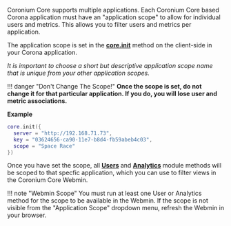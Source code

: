 Coronium Core supports multiple applications. Each Coronium Core based Corona application must have an "application scope" to allow for individual users and metrics. This allows you to filter users and metrics per application.

The application scope is set in the __[core.init](/client-module/core/#init)__ method on the client-side in your Corona application.

_It is important to choose a short but descriptive application scope name that is unique from your other application scopes._

!!! danger "Don't Change The Scope!"
    __Once the scope is set, do not change it for that particular application. If you do, you will lose user and metric associations.__

__Example__

```lua
core.init({
  server = "http://192.168.71.73",
  key = "03624656-ca90-11e7-b8d4-fb59abeb4c03",
  scope = "Space Race"
})
```

Once you have set the scope, all __[Users](/client-module/users/)__ and __[Analytics](/client-module/analytics/)__ module methods will be scoped to that specfic application, which you can use to filter views in the Coronium Core Webmin.

!!! note "Webmin Scope"
    You must run at least one User or Analytics method for the scope to be available in the Webmin. If the scope is not visible from the "Application Scope" dropdown menu, refresh the Webmin in your browser.